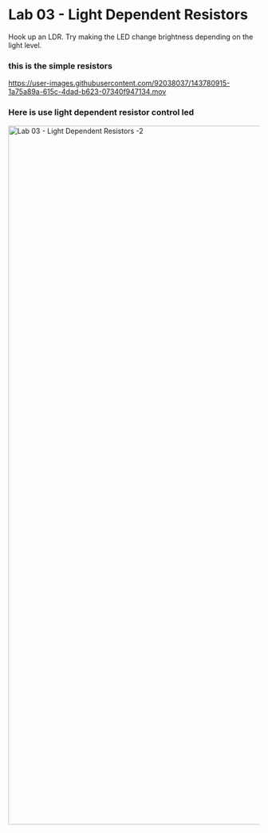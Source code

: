 # Lab 03 - Light Dependent Resistors

Hook up an LDR. Try making the LED change brightness depending on the light level.

### this is the simple resistors

https://user-images.githubusercontent.com/92038037/143780915-1a75a89a-615c-4dad-b623-07340f947134.mov

### Here is use light dependent resistor control led

<img width="1403" alt="Lab 03 - Light Dependent Resistors -2" src="https://user-images.githubusercontent.com/92038037/143780955-508f0c1d-172c-4ca1-9dc2-9ac282e7904b.png">
